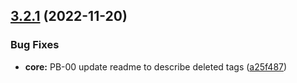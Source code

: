 ## [3.2.1](https://github.com/pcipharma/codeclimate-action/compare/v3.2.0...v3.2.1) (2022-11-20)


### Bug Fixes

* **core:** PB-00 update readme to describe deleted tags ([a25f487](https://github.com/pcipharma/codeclimate-action/commit/a25f487e03828fbe33680bc84bc915a144a0a8af))
